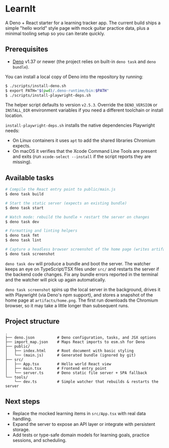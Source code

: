 # LearnIt

A Deno + React starter for a learning tracker app. The current build ships a simple "hello world"
style page with mock guitar practice data, plus a minimal tooling setup so you can iterate quickly.

## Prerequisites

- [Deno](https://deno.land/) v1.37 or newer (the project relies on built-in `deno task` and
  `deno bundle`).

You can install a local copy of Deno into the repository by running:

```bash
$ ./scripts/install-deno.sh
$ export PATH="$(pwd)/.deno-runtime/bin:$PATH"
$ ./scripts/install-playwright-deps.sh
```

The helper script defaults to version `v2.5.3`. Override the `DENO_VERSION` or `INSTALL_DIR`
environment variables if you need a different toolchain or install location.

`install-playwright-deps.sh` installs the native dependencies Playwright needs:

- On Linux containers it uses `apt` to add the shared libraries Chromium expects.
- On macOS it verifies that the Xcode Command Line Tools are present and exits (run
  `xcode-select --install` if the script reports they are missing).

## Available tasks

```bash
# Compile the React entry point to public/main.js
$ deno task build

# Start the static server (expects an existing bundle)
$ deno task start

# Watch mode: rebuild the bundle + restart the server on changes
$ deno task dev

# Formatting and linting helpers
$ deno task fmt
$ deno task lint

# Capture a headless browser screenshot of the home page (writes artifacts/home.png)
$ deno task screenshot
```

`deno task dev` will produce a bundle and boot the server. The watcher keeps an eye on
TypeScript/TSX files under `src/` and restarts the server if the backend code changes. Fix any
bundle errors reported in the terminal and the watcher will pick up again automatically.

`deno task screenshot` spins up the local server in the background, drives it with Playwright (via
Deno's npm support), and stores a snapshot of the home page at `artifacts/home.png`. The first run
downloads the Chromium browser, so it may take a little longer than subsequent runs.

## Project structure

```
.
├── deno.json          # Deno configuration, tasks, and JSX options
├── import_map.json    # Maps React imports to esm.sh for Deno
├── public/
│   ├── index.html     # Root document with basic styling
│   └── (main.js)      # Generated bundle (ignored by git)
├── src/
│   ├── App.tsx        # Hello world React view
│   ├── main.tsx       # Frontend entry point
│   └── server.ts      # Deno static file server + SPA fallback
└── tools/
    └── dev.ts         # Simple watcher that rebuilds & restarts the server
```

## Next steps

- Replace the mocked learning items in `src/App.tsx` with real data handling.
- Expand the server to expose an API layer or integrate with persistent storage.
- Add tests or type-safe domain models for learning goals, practice sessions, and scheduling.
